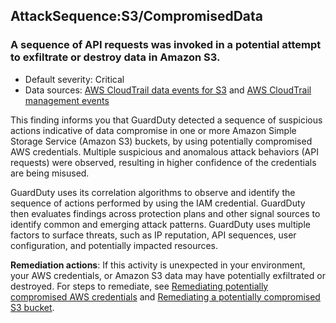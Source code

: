 

AttackSequence:S3/CompromisedData
---------------------------------

### A sequence of API requests was invoked in a potential attempt to exfiltrate or destroy data in Amazon S3.

* Default severity: Critical
* Data sources: [AWS CloudTrail data events for S3](https://docs.aws.amazon.com/guardduty/latest/ug/s3-protection.html#guardduty_s3dataplane) and [AWS CloudTrail management events](./guardduty_data-sources.html#guardduty_controlplane)

This finding informs you that GuardDuty detected a sequence of suspicious actions indicative of data compromise in one or more Amazon Simple Storage Service (Amazon S3) buckets, by using potentially compromised AWS credentials. Multiple suspicious and anomalous attack behaviors (API requests) were observed, resulting in higher confidence of the credentials are being misused.

GuardDuty uses its correlation algorithms to observe and identify the sequence of actions performed by using the IAM credential. GuardDuty then evaluates findings across protection plans and other signal sources to identify common and emerging attack patterns. GuardDuty uses multiple factors to surface threats, such as IP reputation, API sequences, user configuration, and potentially impacted resources.

**Remediation actions**: If this activity is unexpected in your environment, your AWS credentials, or Amazon S3 data may have potentially exfiltrated or destroyed. For steps to remediate, see [Remediating potentially compromised AWS credentials](https://docs.aws.amazon.com/guardduty/latest/ug/compromised-creds.html) and [Remediating a potentially compromised S3 bucket](./compromised-s3.html).



